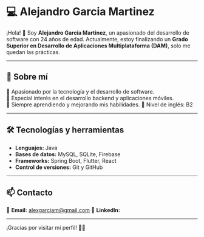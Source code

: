 # 💻 Alejandro Garcia Martinez  

¡Hola! 👋 Soy **Alejandro Garcia Martinez**, un apasionado del desarrollo de software con 24 años de edad. Actualmente, estoy finalizando un **Grado Superior en Desarrollo de Aplicaciones Multiplataforma (DAM)**, solo me quedan las prácticas.  

---  

## 🚀 Sobre mí  

🔹 Apasionado por la tecnología y el desarrollo de software.  
🔹 Especial interés en el desarrollo backend y aplicaciones móviles.  
🔹 Siempre aprendiendo y mejorando mis habilidades.
🔹 Nivel de inglés: B2

---  

## 🛠️ Tecnologías y herramientas  

- **Lenguajes:** Java
- **Bases de datos:** MySQL, SQLite, Firebase  
- **Frameworks:** Spring Boot, Flutter, React  
- **Control de versiones:** Git y GitHub  

---  

## 📫 Contacto  

📧 **Email:** alexgarciam@gmail.com 
🔗 **LinkedIn:**     

---  

¡Gracias por visitar mi perfil! 🚀✨
